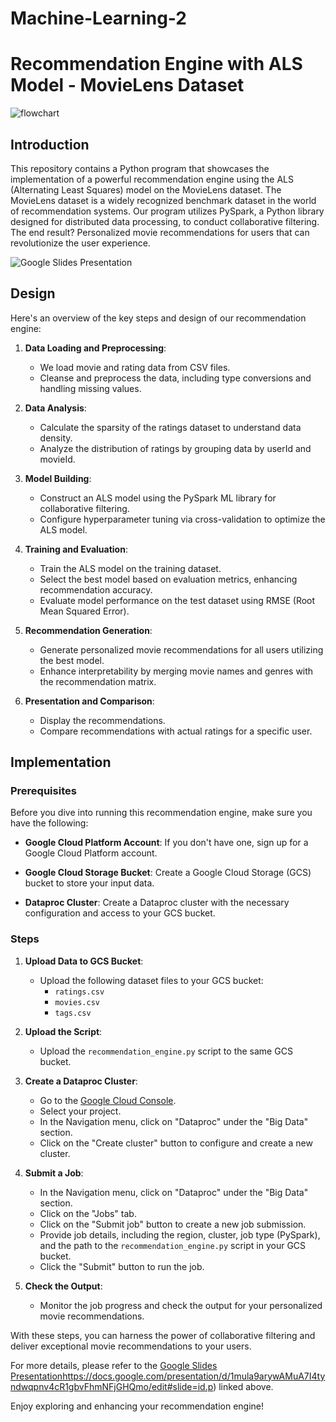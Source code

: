 # Machine-Learning-2

# Recommendation Engine with ALS Model - MovieLens Dataset

![flowchart](https://github.com/franketang/Machine-Learning-2/assets/29631514/864dd113-8395-4e97-bdc3-fa7e05ea07bf)


## Introduction

This repository contains a Python program that showcases the implementation of a powerful recommendation engine using the ALS (Alternating Least Squares) model on the MovieLens dataset. The MovieLens dataset is a widely recognized benchmark dataset in the world of recommendation systems. Our program utilizes PySpark, a Python library designed for distributed data processing, to conduct collaborative filtering. The end result? Personalized movie recommendations for users that can revolutionize the user experience.

![Google Slides Presentation](https://docs.google.com/presentation/d/1mula9arywAMuA7I4tyndwqpnv4cR1gbvFhmNFjGHQmo/edit?usp=sharing)

## Design

Here's an overview of the key steps and design of our recommendation engine:

1. **Data Loading and Preprocessing**:
   - We load movie and rating data from CSV files.
   - Cleanse and preprocess the data, including type conversions and handling missing values.

2. **Data Analysis**:
   - Calculate the sparsity of the ratings dataset to understand data density.
   - Analyze the distribution of ratings by grouping data by userId and movieId.

3. **Model Building**:
   - Construct an ALS model using the PySpark ML library for collaborative filtering.
   - Configure hyperparameter tuning via cross-validation to optimize the ALS model.

4. **Training and Evaluation**:
   - Train the ALS model on the training dataset.
   - Select the best model based on evaluation metrics, enhancing recommendation accuracy.
   - Evaluate model performance on the test dataset using RMSE (Root Mean Squared Error).

5. **Recommendation Generation**:
   - Generate personalized movie recommendations for all users utilizing the best model.
   - Enhance interpretability by merging movie names and genres with the recommendation matrix.

6. **Presentation and Comparison**:
   - Display the recommendations.
   - Compare recommendations with actual ratings for a specific user.

## Implementation

### Prerequisites

Before you dive into running this recommendation engine, make sure you have the following:

- **Google Cloud Platform Account**: If you don't have one, sign up for a Google Cloud Platform account.

- **Google Cloud Storage Bucket**: Create a Google Cloud Storage (GCS) bucket to store your input data.

- **Dataproc Cluster**: Create a Dataproc cluster with the necessary configuration and access to your GCS bucket.

### Steps

1. **Upload Data to GCS Bucket**:
   - Upload the following dataset files to your GCS bucket:
     - `ratings.csv`
     - `movies.csv`
     - `tags.csv`

2. **Upload the Script**:
   - Upload the `recommendation_engine.py` script to the same GCS bucket.

3. **Create a Dataproc Cluster**:
   - Go to the [Google Cloud Console](https://console.cloud.google.com).
   - Select your project.
   - In the Navigation menu, click on "Dataproc" under the "Big Data" section.
   - Click on the "Create cluster" button to configure and create a new cluster.

4. **Submit a Job**:
   - In the Navigation menu, click on "Dataproc" under the "Big Data" section.
   - Click on the "Jobs" tab.
   - Click on the "Submit job" button to create a new job submission.
   - Provide job details, including the region, cluster, job type (PySpark), and the path to the `recommendation_engine.py` script in your GCS bucket.
   - Click the "Submit" button to run the job.

5. **Check the Output**:
   - Monitor the job progress and check the output for your personalized movie recommendations.

With these steps, you can harness the power of collaborative filtering and deliver exceptional movie recommendations to your users.

For more details, please refer to the [Google Slides Presentation](https://docs.google.com/presentation/d/1mula9arywAMuA7I4tyndwqpnv4cR1gbvFhmNFjGHQmo/edit#slide=id.p)https://docs.google.com/presentation/d/1mula9arywAMuA7I4tyndwqpnv4cR1gbvFhmNFjGHQmo/edit#slide=id.p) linked above.

Enjoy exploring and enhancing your recommendation engine!
